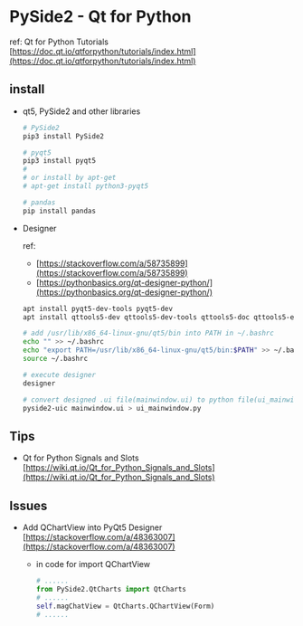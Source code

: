 # PySide2 - Qt for Python

ref: Qt for Python Tutorials [https://doc.qt.io/qtforpython/tutorials/index.html](https://doc.qt.io/qtforpython/tutorials/index.html)

## install

- qt5, PySide2 and other libraries

  ```sh
  # PySide2
  pip3 install PySide2

  # pyqt5
  pip3 install pyqt5
  #
  # or install by apt-get
  # apt-get install python3-pyqt5

  # pandas
  pip install pandas
  ```

- Designer

  ref:

  - [https://stackoverflow.com/a/58735899](https://stackoverflow.com/a/58735899)
  - [https://pythonbasics.org/qt-designer-python/](https://pythonbasics.org/qt-designer-python/)

  ```sh
  apt install pyqt5-dev-tools pyqt5-dev
  apt install qttools5-dev qttools5-dev-tools qttools5-doc qttools5-examples

  # add /usr/lib/x86_64-linux-gnu/qt5/bin into PATH in ~/.bashrc
  echo "" >> ~/.bashrc
  echo "export PATH=/usr/lib/x86_64-linux-gnu/qt5/bin:$PATH" >> ~/.bashrc
  source ~/.bashrc

  # execute designer
  designer

  # convert designed .ui file(mainwindow.ui) to python file(ui_mainwindow.py)
  pyside2-uic mainwindow.ui > ui_mainwindow.py
  ```

## Tips

- Qt for Python Signals and Slots [https://wiki.qt.io/Qt_for_Python_Signals_and_Slots](https://wiki.qt.io/Qt_for_Python_Signals_and_Slots)

## Issues

- Add QChartView into PyQt5 Designer [https://stackoverflow.com/a/48363007](https://stackoverflow.com/a/48363007)
  - in code for import QChartView

    ```py
    # ......
    from PySide2.QtCharts import QtCharts
    # ......
    self.magChatView = QtCharts.QChartView(Form)
    # ......
    ```
